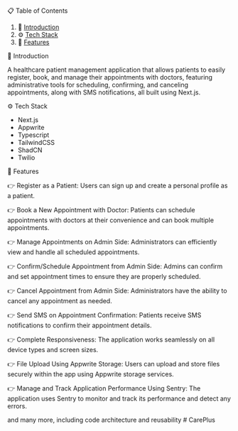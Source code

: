 📋 <a name="table">Table of Contents</a>

1. 🤖 [Introduction](#introduction)
2. ⚙️ [Tech Stack](#tech-stack)
3. 🔋 [Features](#features)

<a name="introduction">🤖 Introduction</a>



A healthcare patient management application that allows patients to easily register, book, and manage their appointments with doctors, featuring administrative tools for scheduling, confirming, and canceling appointments, along with SMS notifications, all built using Next.js.



<a name="tech-stack">⚙️ Tech Stack</a>


- Next.js
- Appwrite
- Typescript
- TailwindCSS
- ShadCN
- Twilio

<a name="features">🔋 Features</a>



👉 Register as a Patient: Users can sign up and create a personal profile as a patient.

👉 Book a New Appointment with Doctor: Patients can schedule appointments with doctors at their convenience and can book multiple appointments.

👉 Manage Appointments on Admin Side: Administrators can efficiently view and handle all scheduled appointments.

👉 Confirm/Schedule Appointment from Admin Side: Admins can confirm and set appointment times to ensure they are properly scheduled.

👉 Cancel Appointment from Admin Side: Administrators have the ability to cancel any appointment as needed.

👉 Send SMS on Appointment Confirmation: Patients receive SMS notifications to confirm their appointment details.

👉 Complete Responsiveness: The application works seamlessly on all device types and screen sizes.

👉 File Upload Using Appwrite Storage: Users can upload and store files securely within the app using Appwrite storage services.

👉 Manage and Track Application Performance Using Sentry: The application uses Sentry to monitor and track its performance and detect any errors.

and many more, including code architecture and reusability
#   C a r e P l u s 
 
 
